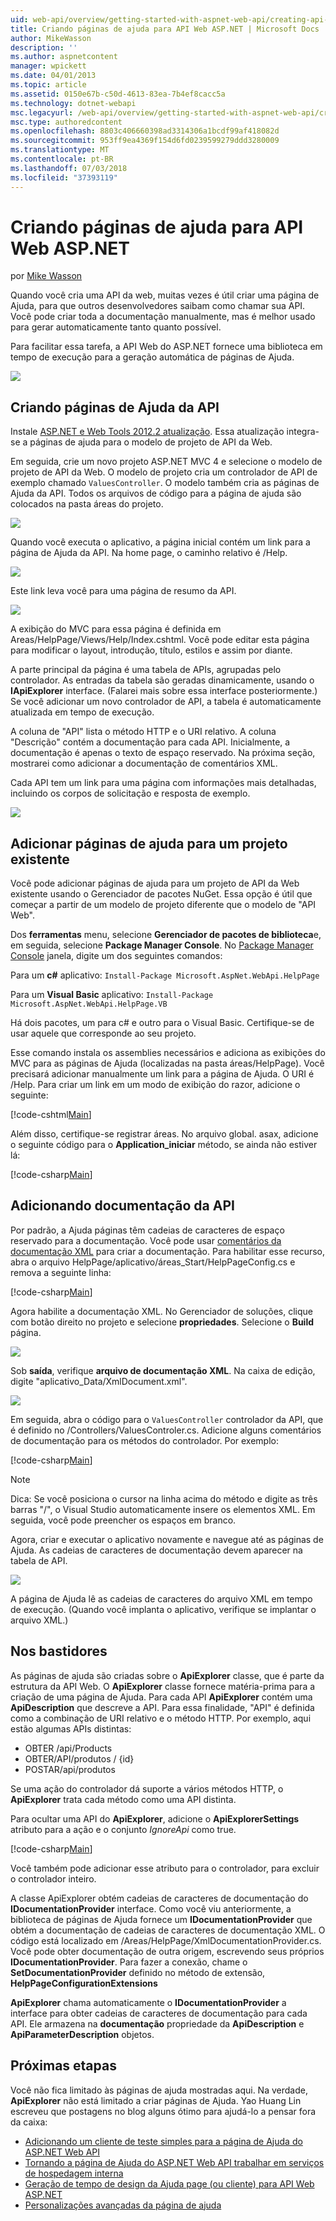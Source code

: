 ```yaml
---
uid: web-api/overview/getting-started-with-aspnet-web-api/creating-api-help-pages
title: Criando páginas de ajuda para API Web ASP.NET | Microsoft Docs
author: MikeWasson
description: ''
ms.author: aspnetcontent
manager: wpickett
ms.date: 04/01/2013
ms.topic: article
ms.assetid: 0150e67b-c50d-4613-83ea-7b4ef8cacc5a
ms.technology: dotnet-webapi
msc.legacyurl: /web-api/overview/getting-started-with-aspnet-web-api/creating-api-help-pages
msc.type: authoredcontent
ms.openlocfilehash: 8803c406660398ad3314306a1bcdf99af418082d
ms.sourcegitcommit: 953ff9ea4369f154d6fd0239599279ddd3280009
ms.translationtype: MT
ms.contentlocale: pt-BR
ms.lasthandoff: 07/03/2018
ms.locfileid: "37393119"
---
```

<a name="creating-help-pages-for-aspnet-web-api"></a>Criando páginas de ajuda para API Web ASP.NET
====================
por [Mike Wasson](https://github.com/MikeWasson)

Quando você cria uma API da web, muitas vezes é útil criar uma página de Ajuda, para que outros desenvolvedores saibam como chamar sua API. Você pode criar toda a documentação manualmente, mas é melhor usado para gerar automaticamente tanto quanto possível.

Para facilitar essa tarefa, a API Web do ASP.NET fornece uma biblioteca em tempo de execução para a geração automática de páginas de Ajuda.

![](creating-api-help-pages/_static/image1.png)

## <a name="creating-api-help-pages"></a>Criando páginas de Ajuda da API

Instale [ASP.NET e Web Tools 2012.2 atualização](https://go.microsoft.com/fwlink/?LinkId=282650). Essa atualização integra-se a páginas de ajuda para o modelo de projeto de API da Web.

Em seguida, crie um novo projeto ASP.NET MVC 4 e selecione o modelo de projeto de API da Web. O modelo de projeto cria um controlador de API de exemplo chamado `ValuesController`. O modelo também cria as páginas de Ajuda da API. Todos os arquivos de código para a página de ajuda são colocados na pasta áreas do projeto.

![](creating-api-help-pages/_static/image2.png)

Quando você executa o aplicativo, a página inicial contém um link para a página de Ajuda da API. Na home page, o caminho relativo é /Help.

![](creating-api-help-pages/_static/image3.png)

Este link leva você para uma página de resumo da API.

![](creating-api-help-pages/_static/image4.png)

A exibição do MVC para essa página é definida em Areas/HelpPage/Views/Help/Index.cshtml. Você pode editar esta página para modificar o layout, introdução, título, estilos e assim por diante.

A parte principal da página é uma tabela de APIs, agrupadas pelo controlador. As entradas da tabela são geradas dinamicamente, usando o **IApiExplorer** interface. (Falarei mais sobre essa interface posteriormente.) Se você adicionar um novo controlador de API, a tabela é automaticamente atualizada em tempo de execução.

A coluna de "API" lista o método HTTP e o URI relativo. A coluna "Descrição" contém a documentação para cada API. Inicialmente, a documentação é apenas o texto de espaço reservado. Na próxima seção, mostrarei como adicionar a documentação de comentários XML.

Cada API tem um link para uma página com informações mais detalhadas, incluindo os corpos de solicitação e resposta de exemplo.

![](creating-api-help-pages/_static/image5.png)

## <a name="adding-help-pages-to-an-existing-project"></a>Adicionar páginas de ajuda para um projeto existente

Você pode adicionar páginas de ajuda para um projeto de API da Web existente usando o Gerenciador de pacotes NuGet. Essa opção é útil que começar a partir de um modelo de projeto diferente que o modelo de "API Web".

Dos **ferramentas** menu, selecione **Gerenciador de pacotes de biblioteca**e, em seguida, selecione **Package Manager Console**. No [Package Manager Console](http://docs.nuget.org/docs/start-here/using-the-package-manager-console) janela, digite um dos seguintes comandos:

Para um **c#** aplicativo: `Install-Package Microsoft.AspNet.WebApi.HelpPage`

Para um **Visual Basic** aplicativo: `Install-Package Microsoft.AspNet.WebApi.HelpPage.VB`

Há dois pacotes, um para c# e outro para o Visual Basic. Certifique-se de usar aquele que corresponde ao seu projeto.

Esse comando instala os assemblies necessários e adiciona as exibições do MVC para as páginas de Ajuda (localizadas na pasta áreas/HelpPage). Você precisará adicionar manualmente um link para a página de Ajuda. O URI é /Help. Para criar um link em um modo de exibição do razor, adicione o seguinte:

[!code-cshtml[Main](creating-api-help-pages/samples/sample1.cshtml)]

Além disso, certifique-se registrar áreas. No arquivo global. asax, adicione o seguinte código para o **Application\_iniciar** método, se ainda não estiver lá:

[!code-csharp[Main](creating-api-help-pages/samples/sample2.cs?highlight=4)]

## <a name="adding-api-documentation"></a>Adicionando documentação da API

Por padrão, a Ajuda páginas têm cadeias de caracteres de espaço reservado para a documentação. Você pode usar [comentários da documentação XML](https://msdn.microsoft.com/library/b2s063f7.aspx) para criar a documentação. Para habilitar esse recurso, abra o arquivo HelpPage/aplicativo/áreas\_Start/HelpPageConfig.cs e remova a seguinte linha:

[!code-csharp[Main](creating-api-help-pages/samples/sample3.cs)]

Agora habilite a documentação XML. No Gerenciador de soluções, clique com botão direito no projeto e selecione **propriedades**. Selecione o **Build** página.

![](creating-api-help-pages/_static/image6.png)

Sob **saída**, verifique **arquivo de documentação XML**. Na caixa de edição, digite "aplicativo\_Data/XmlDocument.xml".

![](creating-api-help-pages/_static/image7.png)

Em seguida, abra o código para o `ValuesController` controlador da API, que é definido no /Controllers/ValuesControler.cs. Adicione alguns comentários de documentação para os métodos do controlador. Por exemplo:

[!code-csharp[Main](creating-api-help-pages/samples/sample4.cs)]

> [!NOTE]
> Dica: Se você posiciona o cursor na linha acima do método e digite as três barras "/", o Visual Studio automaticamente insere os elementos XML. Em seguida, você pode preencher os espaços em branco.


Agora, criar e executar o aplicativo novamente e navegue até as páginas de Ajuda. As cadeias de caracteres de documentação devem aparecer na tabela de API.

![](creating-api-help-pages/_static/image8.png)

A página de Ajuda lê as cadeias de caracteres do arquivo XML em tempo de execução. (Quando você implanta o aplicativo, verifique se implantar o arquivo XML.)

## <a name="under-the-hood"></a>Nos bastidores

As páginas de ajuda são criadas sobre o **ApiExplorer** classe, que é parte da estrutura da API Web. O **ApiExplorer** classe fornece matéria-prima para a criação de uma página de Ajuda. Para cada API **ApiExplorer** contém uma **ApiDescription** que descreve a API. Para essa finalidade, "API" é definida como a combinação de URI relativo e o método HTTP. Por exemplo, aqui estão algumas APIs distintas:

- OBTER /api/Products
- OBTER/API/produtos / {id}
- POSTAR/api/produtos

Se uma ação do controlador dá suporte a vários métodos HTTP, o **ApiExplorer** trata cada método como uma API distinta.

Para ocultar uma API do **ApiExplorer**, adicione o **ApiExplorerSettings** atributo para a ação e o conjunto *IgnoreApi* como true.

[!code-csharp[Main](creating-api-help-pages/samples/sample5.cs)]

Você também pode adicionar esse atributo para o controlador, para excluir o controlador inteiro.

A classe ApiExplorer obtém cadeias de caracteres de documentação do **IDocumentationProvider** interface. Como você viu anteriormente, a biblioteca de páginas de Ajuda fornece um **IDocumentationProvider** que obtém a documentação de cadeias de caracteres de documentação XML. O código está localizado em /Areas/HelpPage/XmlDocumentationProvider.cs. Você pode obter documentação de outra origem, escrevendo seus próprios **IDocumentationProvider**. Para fazer a conexão, chame o **SetDocumentationProvider** definido no método de extensão, **HelpPageConfigurationExtensions**

**ApiExplorer** chama automaticamente o **IDocumentationProvider** a interface para obter cadeias de caracteres de documentação para cada API. Ele armazena na **documentação** propriedade da **ApiDescription** e **ApiParameterDescription** objetos.

## <a name="next-steps"></a>Próximas etapas

Você não fica limitado às páginas de ajuda mostradas aqui. Na verdade, **ApiExplorer** não está limitado a criar páginas de Ajuda. Yao Huang Lin escreveu que postagens no blog alguns ótimo para ajudá-lo a pensar fora da caixa:

- [Adicionando um cliente de teste simples para a página de Ajuda do ASP.NET Web API](https://blogs.msdn.com/b/yaohuang1/archive/2012/12/02/adding-a-simple-test-client-to-asp-net-web-api-help-page.aspx)
- [Tornando a página de Ajuda do ASP.NET Web API trabalhar em serviços de hospedagem interna](https://blogs.msdn.com/b/yaohuang1/archive/2012/12/20/making-asp-net-web-api-help-page-work-on-self-hosted-services.aspx)
- [Geração de tempo de design da Ajuda page (ou cliente) para API Web ASP.NET](https://blogs.msdn.com/b/yaohuang1/archive/2013/01/20/design-time-generation-of-help-page-or-proxy-for-asp-net-web-api.aspx)
- [Personalizações avançadas da página de ajuda](https://blogs.msdn.com/b/yaohuang1/archive/2012/12/10/asp-net-web-api-help-page-part-3-advanced-help-page-customizations.aspx)
